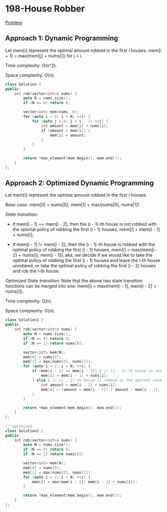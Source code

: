 # 198-House Robber

[Problem](https://leetcode.com/problems/house-robber/)

## Approach 1: Dynamic Programming

Let mem[i] represent the optimal amount robbed in the first i houses. mem[i + 1] = max(mem[j] + nums[i]) for j < i.

Time complexity: O(n^2).

Space complexity: O(n).

```c++
class Solution {
public:
    int rob(vector<int>& nums) {
        auto N = nums.size();
        if (N == 0) return 0;

        vector<int> mem(nums, 0);
        for (auto i = 0; i < N; ++i) {
            for (auto j = 0; j < i - 1; ++j) {
                int amount = mem[j] + nums[i];
                if (amount > mem[i]) {
                    mem[i] = amount;
                }
            }
        }

        return *max_element(mem.begin(), mem.end());
    }
};
```

## Approach 2: Optimized Dynamic Programming

Let mem[i] represent the optimal amount robbed in the first i houses.

*Base case*: mem[0] = nums[0], mem[1] = max(nums[0], nums[1]).

*State transition*:

* if mem[i - 1] == mem[i - 2], then the (i - 1)-th house is not robbed with the optimal policy of robbing the first (i - 1) houses, mem[i] = mem[i - 1] + nums[i];

* if mem[i - 1] != mem[i - 2], then the (i - 1)-th house is robbed with the optimal policy of robbing the first (i - 1) houses, mem[i] = max(mem[i - 2] + nums[i], mem[i - 1]), aka, we decide if we would like to take the optimal policy of robbing the first (i - 1) houses and leave the i-th house unrobbed, or take the optimal policy of robbing the first (i - 2) houses and rob the i-th house.

*Optimized State transition*:
Note that the above two state transition functions can be merged into one: mem[i] = max(mem[i - 1], mem[i - 2] + nums[i]).

Time complexity: O(n).

Space complexity: O(n).

```c++
class Solution1 {
public:
    int rob(vector<int>& nums) {
        auto N = nums.size();
        if (N == 0) return 0;
        if (N == 1) return nums[0];

        vector<int> mem(N);
        mem[0] = nums[0];
        mem[1] = max(nums[0], nums[1]);
        for (auto i = 2; i < N; ++i) {
            if (mem[i - 1] == mem[i - 2]) { // (i - 1)-th house is not robbed in the optimal case of (i - 1) houses
                mem[i] = mem[i - 1] + nums[i];
            } else { // (i - 1)-th house is robbed in the optimal case of (i - 1) houses
                int amount = mem[i - 2] + nums[i];
                mem[i] = (amount > mem[i - 1]) ? amount : mem[i - 1];
            }
        }

        return *max_element(mem.begin(), mem.end());
    }
};

// optimized
class Solution2 {
public:
    int rob(vector<int>& nums) {
        auto N = nums.size();
        if (N == 0) return 0;
        if (N == 1) return nums[0];

        vector<int> mem(N);
        mem[0] = nums[0];
        mem[1] = max(nums[0], nums[1]);
        for (auto i = 2; i < N; ++i) {
            mem[i] = max(mem[i - 1], mem[i - 2] + nums[i]);
        }

        return *max_element(mem.begin(), mem.end());
    }
};
```
